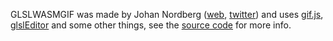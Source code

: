 
GLSLWASMGIF was made by Johan Nordberg ([web](https://johan-nordberg.com), [twitter](https://twitter.com/almost_digital)) and uses [gif.js](https://github.com/jnordberg/gif.js), [glslEditor](https://github.com/patriciogonzalezvivo/glslEditor) and some other things, see the [source code](https://github.com/jnordberg/GLSLWASMGIF) for more info.
